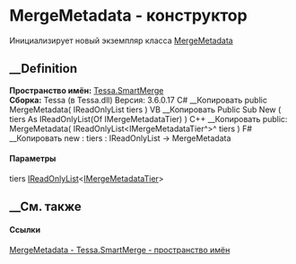 # MergeMetadata - конструктор
Инициализирует новый экземпляр класса
[MergeMetadata](T_Tessa_SmartMerge_MergeMetadata.htm)
##  __Definition
 **Пространство имён:** [Tessa.SmartMerge](N_Tessa_SmartMerge.htm)  
 **Сборка:** Tessa (в Tessa.dll) Версия: 3.6.0.17
C# __Копировать
     public MergeMetadata(
    	IReadOnlyList<IMergeMetadataTier> tiers
    )
VB __Копировать
     Public Sub New ( 
    	tiers As IReadOnlyList(Of IMergeMetadataTier)
    )
C++ __Копировать
     public:
    MergeMetadata(
    	IReadOnlyList<IMergeMetadataTier^>^ tiers
    )
F# __Копировать
     new : 
            tiers : IReadOnlyList<IMergeMetadataTier> -> MergeMetadata
#### Параметры
tiers
[IReadOnlyList](https://learn.microsoft.com/dotnet/api/system.collections.generic.ireadonlylist-1)<[IMergeMetadataTier](T_Tessa_SmartMerge_IMergeMetadataTier.htm)>
## __См. также
#### Ссылки
[MergeMetadata - ](T_Tessa_SmartMerge_MergeMetadata.htm)
[Tessa.SmartMerge - пространство имён](N_Tessa_SmartMerge.htm)
